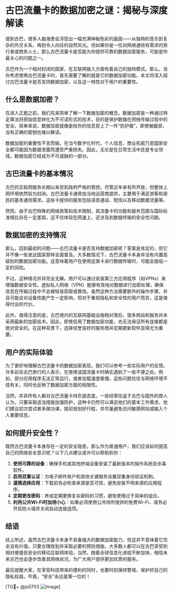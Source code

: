 # 古巴流量卡的数据加密之谜：揭秘与深度解读

提到古巴，很多人脑海里会浮现出一幅充满神秘色彩的画面——从独特的音乐到复杂的外交关系，再到令人向往的自然风光。但如果你是一位对网络通信有需求的旅行者或商务人士，那么古巴流量卡是否能为你提供可靠的数据加密服务，可能是你最关心的问题之一。

古巴作为一个相对封闭的国家，在互联网接入方面有着自己的独特模式。那么，当你考虑使用古巴流量卡时，首先需要了解的就是它的数据加密功能。本文将深入探讨古巴流量卡是否支持数据加密，以及这一特性对于用户的重要性。

## 什么是数据加密？

在进入正题之前，我们先来简单了解一下数据加密的概念。数据加密是一种通过特定算法将原始信息转化为不可读形式的技术，目的是保护数据在网络传输过程中的安全。简单来说，数据加密就像是给你的信息穿上了一件“防护服”，即使被截获，没有正确的密钥也难以解读。

数据加密的重要性不言而喻。在当今数字化时代，个人信息、商业机密乃至国家安全都可能因为数据泄露而遭受严重损失。因此，无论是在日常生活中还是专业领域，数据加密已经成为不可或缺的一部分。

## 古巴流量卡的基本情况

古巴的互联网服务长期以来受到政府严格的管控。尽管近年来有所开放，但整体上网环境依然较为封闭。古巴流量卡通常由当地运营商提供，主要用于满足游客和居民的基本通信需求。这些卡提供的服务包括语音通话、短信以及移动数据流量等。

然而，由于古巴特殊的网络政策和技术限制，其流量卡的功能和服务范围与国际标准相比存在一定差距。这不仅体现在网速上，还涉及到数据传输的安全性问题。

## 数据加密的支持情况

那么，回到最初的问题——古巴流量卡是否支持数据加密呢？答案是肯定的，但它并不像一些发达国家那样全面普及。大多数情况下，古巴流量卡本身并没有内置高级别的数据加密功能。这意味着用户在使用这类卡进行数据传输时，可能会面临一定的风险。

不过，这种情况并非完全无解。用户可以通过安装第三方应用程序（如VPNs）来增强数据安全性。虚拟私人网络（VPN）能够有效地对数据进行加密处理，确保信息在传输过程中不会被轻易窃取或篡改。虽然这种方法需要额外的操作步骤，并且可能会对设备性能产生一定影响，但对于重视隐私和安全性的用户而言，这是值得付出的代价。

此外，值得注意的是，古巴境内的互联网基础设施相对落后，很多网站和服务并未采用最新的加密技术。因此，即使启用了数据加密功能，也无法保证所有连接都是绝对安全的。在这种背景下，选择信誉良好的服务商并定期更新软件显得尤为重要。

## 用户的实际体验

为了更好地理解古巴流量卡的数据加密表现，我们可以参考一些实际用户的反馈。许多前往古巴旅行的人表示，在使用该国流量卡时确实遇到了一些不便之处。例如，部分应用程序无法正常运行，或者加载速度极慢。这些问题往往与网络环境不佳有关，同时也反映了数据加密方面的局限性。

当然，并非所有人都对古巴流量卡持负面态度。一些经常往返于古巴与国外的商人认为，只要采取适当措施加强防护，这种卡仍然可以满足他们的基本工作需求。他们建议初次尝试者多做功课，提前规划好行程，并尽量避免访问敏感网站或输入个人重要信息。

## 如何提升安全性？

既然古巴流量卡本身存在一定的安全隐患，那么作为普通用户，我们应该如何提高自己的网络安全意识呢？以下几点建议或许可以帮助到你：

1. **使用可靠的设备**：确保手机或其他终端设备安装了最新版本的操作系统及杀毒软件。
2. **启用双重认证**：为电子邮件账户和其他关键服务设置双重身份验证机制。
3. **谨慎选择应用**：下载前务必检查来源是否可信，避免安装不明来源的应用程序。
4. **定期更改密码**：养成定期更换复杂密码的习惯，避免使用过于简单的组合。
5. **利用公共Wi-Fi时加倍小心**：如果必须使用公共场所提供的免费Wi-Fi，请务必开启防火墙并关闭自动连接选项。

## 结语

综上所述，虽然古巴流量卡本身不具备强大的数据加密能力，但这并不意味着它完全没有价值。只要合理规划并采取必要的预防措施，大多数人都可以在古巴享受到相对便捷且安全的移动互联网体验。当然，随着全球信息化进程不断加快，相信未来古巴也会逐步改善其网络状况，为广大用户提供更加优质的服务。

最后提醒大家，在享受科技带来的便利的同时，也要时刻保持警惕，保护好自己的隐私权益。毕竟，“安全”永远是第一位的！

[TG💪+ @jx0703 ![Image](https://github.com/user-attachments/assets/dbca1d08-cadb-493c-b0ec-ad6f7a83f270)]